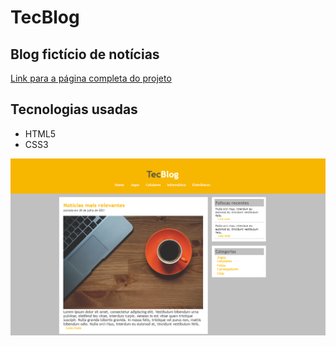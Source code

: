 <h1> TecBlog</h1>
<h2> Blog fictício de notícias </h2>
<a href="https://liviaandressa.github.io/TecBlog/"> Link para a página completa do projeto </a>

<h2> Tecnologias usadas</h2>
<ul>
  <li> HTML5 </li>
  <li> CSS3 </li>
</ul>

<img src="imagens/imagem1.png">
